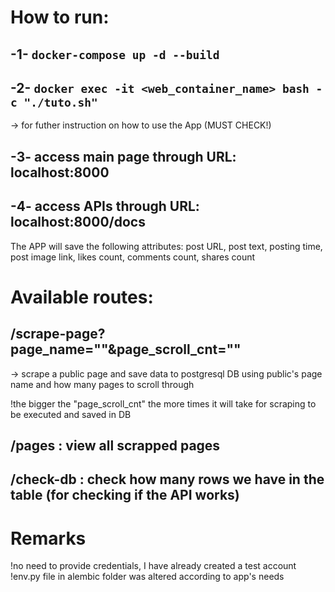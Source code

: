 #    How to run:

##    -1- `docker-compose up -d --build` 

##    -2- `docker exec -it <web_container_name> bash -c "./tuto.sh"` 
-> for futher instruction on how to use the App (MUST CHECK!)

##    -3- access main page through URL: localhost:8000

##    -4- access APIs through URL: localhost:8000/docs

The APP will save the following attributes: post URL, post text, posting time, post image link, likes count, comments count, shares count

# Available routes:

## /scrape-page?page_name=""&page_scroll_cnt="" 
-> scrape a public page and save data to postgresql DB using public's page name and how many pages to scroll through

!the bigger the "page_scroll_cnt" the more times it will take for scraping to be executed and saved in DB

## /pages : view all scrapped pages

## /check-db : check how many rows we have in the table (for checking if the API works)

# Remarks
!no need to provide credentials, I have already created a test account
!env.py file in alembic folder was altered according to app's needs